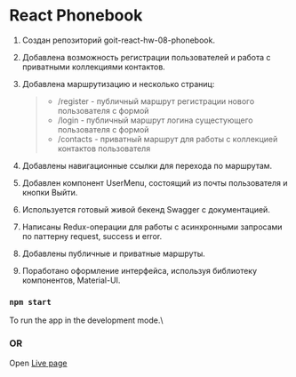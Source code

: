 # React Phonebook

1. Создан репозиторий goit-react-hw-08-phonebook.
2. Добавлена возможность регистрации пользователей и работа с приватными коллекциями контактов.
3. Добавлена маршрутизацию и несколько страниц:

   > - /register - публичный маршрут регистрации нового пользователя с формой
   > - /login - публичный маршрут логина сущестующего пользователя с формой
   > - /contacts - приватный маршрут для работы с коллекцией контактов пользователя

4. Добавлены навигационные ссылки для перехода по маршрутам.
5. Добавлен компонент UserMenu, состоящий из почты пользователя и кнопки Выйти.

6. Используется готовый живой бекенд Swagger с документацией.
7. Написаны Redux-операции для работы с асинхронными запросами по паттерну request, success и error.
8. Добавлены публичные и приватные маршруты.
9. Поработано оформление интерфейса, используя библиотеку компонентов, Material-UI.

### `npm start`

To run the app in the development mode.\

### OR

Open [Live page](https://mykhailo-gogol.github.io/goit-react-hw-08-phonebook/)
